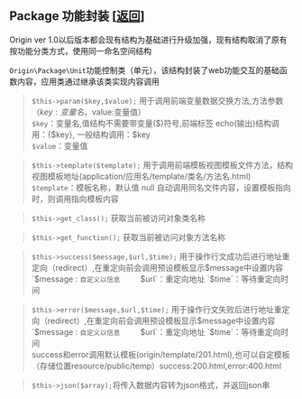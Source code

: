 <span id='origin_package'></span>
## Package 功能封装 [<a href="https://github.com/shenqiwei/origin_readme">返回</a>]
Origin ver 1.0以后版本都会现有结构为基础进行升级加强，现有结构取消了原有按功能分类方式，使用同一命名空间结构

`Origin\Package\Unit`功能控制类（单元），该结构封装了web功能交互的基础函数内容，应用类通过继承该类实现内容调用 

> `$this->param($key,$value);` 用于调用前端变量数据交换方法,方法参数（$key:变量名，$value:变量值）      
> `$key`：变量名,值结构不需要带变量($)符号,前端标签 echo(输出)结构调用：{$key}, 一般结构调用：$key    
> `$value`：变量值    

> `$this->template($template);` 用于调用前端模板视图模板文件方法，结构视图模板地址(application/应用名/template/类名/方法名.html)     
> `$template`：模板名称，默认值 null 自动调用同名文件内容，设置模板指向时，则调用指向模板内容    
    
> `$this->get_class();` 获取当前被访问对象类名称   
  
> `$this->get_function();` 获取当前被访问对象方法名称     

> `$this->success($message,$url,$time);` 用于操作行文成功后进行地址重定向（redirect）,在重定向前会调用预设模板显示$message中设置内容    
> `$message`：自定义以信息    
> `$url`：重定向地址    
> `$time`：等待重定向时间    
  
> `$this->error($message,$url,$time);` 用于操作行文失败后进行地址重定向（redirect）,在重定向前会调用预设模板显示$message中设置内容    
> `$message`：自定义以信息    
> `$url`：重定向地址    
> `$time`：等待重定向时间    
> success和error调用默认模板(origin/template/201.html),也可以自定模板（存储位置resource/public/temp）success:200.html,error:400.html
 
> `$this->json($array);`将传入数据内容转为json格式，并返回json串     

